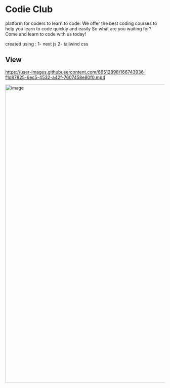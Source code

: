 # Codie Club

platform for coders to learn to code. We offer the best coding courses to help you learn to code quickly and easily So what are you waiting for? Come and learn to code with us today! 

created using :
1- next js 
2- tailwind css


## View


https://user-images.githubusercontent.com/66512898/166743936-f1d87825-6ec5-4532-a42f-7607458e80f0.mp4

<img width="943" alt="image" src="https://user-images.githubusercontent.com/66512898/170021314-b239fd2d-c165-4586-96ca-0f0bc3d6e754.png">
